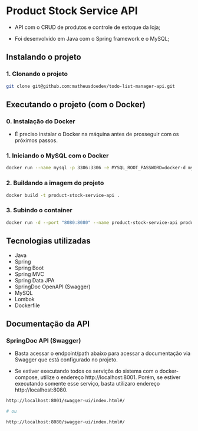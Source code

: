 # Product Stock Service API

- API com o CRUD de produtos e controle de estoque da loja;

- Foi desenvolvido em Java com o Spring framework e o MySQL;

## Instalando o projeto

### 1. Clonando o projeto

```sh
git clone git@github.com:matheusdoedev/todo-list-manager-api.git
```

## Executando o projeto (com o Docker)

### 0. Instalação do Docker

- É preciso instalar o Docker na máquina antes de prosseguir com os próximos passos.

### 1. Iniciando o MySQL com o Docker

```sh
docker run --name mysql -p 3306:3306 -e MYSQL_ROOT_PASSWORD=docker-d mysql:latest
```

### 2. Buildando a imagem do projeto

```sh
docker build -t product-stock-service-api .
```

### 3. Subindo o container

```sh
docker run -d --port "8080:8080" --name product-stock-service-api product-stock-service-api
```

## Tecnologias utilizadas

- Java
- Spring
- Spring Boot
- Spring MVC
- Spring Data JPA
- SpringDoc OpenAPI (Swagger)
- MySQL
- Lombok
- Dockerfile

## Documentação da API

### SpringDoc API (Swagger)

- Basta acessar o endpoint/path abaixo para acessar a documentação via Swagger que está configurado no projeto.

- Se estiver executando todos os serviçõs do sistema com o docker-compose, utilize o endereço http://localhost:8001. Porém, se estiver executando somente esse serviço, basta utilizaro endereço http://localhost:8080.

```sh
http://localhost:8001/swagger-ui/index.html#/

# ou

http://localhost:8080/swagger-ui/index.html#/
```

